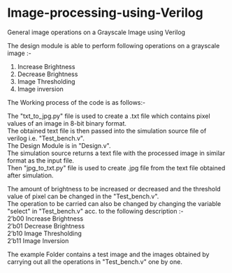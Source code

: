 # Image-processing-using-Verilog
General image operations on a Grayscale Image using Verilog

The design module is able to perform following operations on a grayscale image :- 
 1. Increase Brightness
 2. Decrease Brightness
 3. Image Thresholding
 4. Image inversion

The Working process of the code is as follows:-

The "txt_to_jpg.py" file is used to create a .txt file which contains pixel values of an image in 8-bit binary format.<br />
The obtained text file is then passed into the simulation source file of verilog i.e. "Test_bench.v".<br />
The Design Module is in "Design.v".<br />
The simulation source returns a text file with the processed image in similar format as the input file.<br />
Then "jpg_to_txt.py" file is used to create .jpg file from the text file obtained after simulation.<br />


The amount of brightness to be increased or decreased and the threshold value of pixel can be changed in the "Test_bench.v".<br />
The operation to be carried can also be changed by changing the variable "select" in "Test_bench.v" acc. to the following description :- <br />
2’b00           Increase Brightness <br />
2’b01           Decrease Brightness <br />
2’b10           Image Thresholding <br />
2’b11           Image Inversion <br />


The example Folder contains a test image and the images obtained by carrying out all the operations in "Test_bench.v" one by one.
